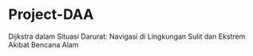 # Project-DAA
Dijkstra dalam Situasi Darurat: Navigasi di Lingkungan Sulit dan Ekstrem Akibat Bencana Alam
